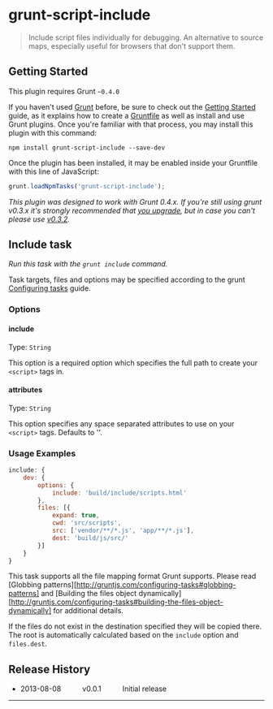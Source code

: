 grunt-script-include
===

> Include script files individually for debugging.
> An alternative to source maps, especially useful for browsers that don't support them.



## Getting Started
This plugin requires Grunt `~0.4.0`

If you haven't used [Grunt](http://gruntjs.com/) before, be sure to check out the [Getting Started](http://gruntjs.com/getting-started) guide, as it explains how to create a [Gruntfile](http://gruntjs.com/sample-gruntfile) as well as install and use Grunt plugins. Once you're familiar with that process, you may install this plugin with this command:

```shell
npm install grunt-script-include --save-dev
```

Once the plugin has been installed, it may be enabled inside your Gruntfile with this line of JavaScript:

```js
grunt.loadNpmTasks('grunt-script-include');
```

*This plugin was designed to work with Grunt 0.4.x. If you're still using grunt v0.3.x it's strongly recommended that [you upgrade](http://gruntjs.com/upgrading-from-0.3-to-0.4), but in case you can't please use [v0.3.2](https://github.com/gruntjs/grunt-contrib-copy/tree/grunt-0.3-stable).*



## Include task
_Run this task with the `grunt include` command._

Task targets, files and options may be specified according to the grunt [Configuring tasks](http://gruntjs.com/configuring-tasks) guide.
### Options

#### include
Type: `String`

This option is a required option which specifies the full path to create your `<script>` tags in.

#### attributes
Type: `String`

This option specifies any space separated attributes to use on your `<script>` tags.  Defaults to ''.

### Usage Examples

```js
include: {
    dev: {
        options: {
            include: 'build/include/scripts.html'
        },
        files: [{
            expand: true,
            cwd: 'src/scripts',
            src: ['vendor/**/*.js', 'app/**/*.js'],
            dest: 'build/js/src/'
        }]
    }
}
```

This task supports all the file mapping format Grunt supports. Please read [Globbing patterns][http://gruntjs.com/configuring-tasks#globbing-patterns] and [Building the files object dynamically][http://gruntjs.com/configuring-tasks#building-the-files-object-dynamically] for additional details.

If the files do not exist in the destination specified they will be copied there.
The root is automatically calculated based on the `include` option and `files.dest`.


## Release History

 * 2013-08-08   v0.0.1   Initial release

---
